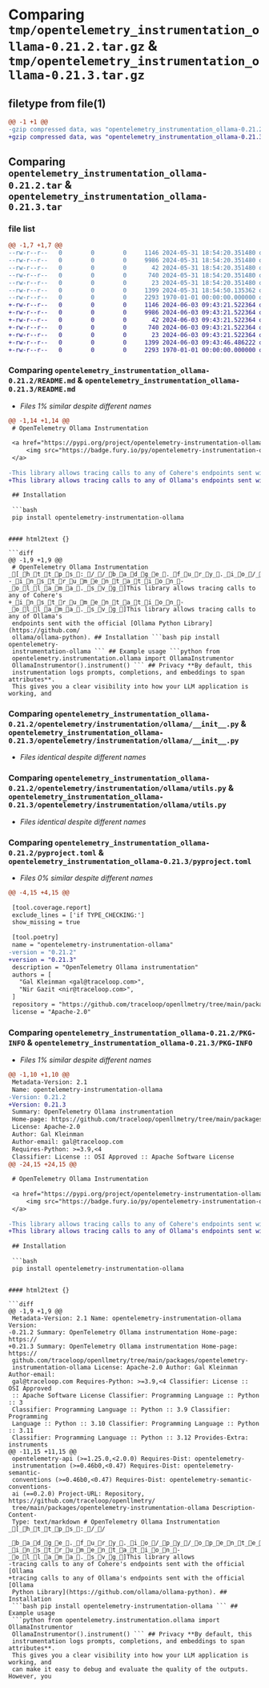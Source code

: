 # Comparing `tmp/opentelemetry_instrumentation_ollama-0.21.2.tar.gz` & `tmp/opentelemetry_instrumentation_ollama-0.21.3.tar.gz`

## filetype from file(1)

```diff
@@ -1 +1 @@
-gzip compressed data, was "opentelemetry_instrumentation_ollama-0.21.2.tar", max compression
+gzip compressed data, was "opentelemetry_instrumentation_ollama-0.21.3.tar", max compression
```

## Comparing `opentelemetry_instrumentation_ollama-0.21.2.tar` & `opentelemetry_instrumentation_ollama-0.21.3.tar`

### file list

```diff
@@ -1,7 +1,7 @@
--rw-r--r--   0        0        0     1146 2024-05-31 18:54:20.351480 opentelemetry_instrumentation_ollama-0.21.2/README.md
--rw-r--r--   0        0        0     9986 2024-05-31 18:54:20.351480 opentelemetry_instrumentation_ollama-0.21.2/opentelemetry/instrumentation/ollama/__init__.py
--rw-r--r--   0        0        0       42 2024-05-31 18:54:20.351480 opentelemetry_instrumentation_ollama-0.21.2/opentelemetry/instrumentation/ollama/config.py
--rw-r--r--   0        0        0      740 2024-05-31 18:54:20.351480 opentelemetry_instrumentation_ollama-0.21.2/opentelemetry/instrumentation/ollama/utils.py
--rw-r--r--   0        0        0       23 2024-05-31 18:54:20.351480 opentelemetry_instrumentation_ollama-0.21.2/opentelemetry/instrumentation/ollama/version.py
--rw-r--r--   0        0        0     1399 2024-05-31 18:54:50.135362 opentelemetry_instrumentation_ollama-0.21.2/pyproject.toml
--rw-r--r--   0        0        0     2293 1970-01-01 00:00:00.000000 opentelemetry_instrumentation_ollama-0.21.2/PKG-INFO
+-rw-r--r--   0        0        0     1146 2024-06-03 09:43:21.522364 opentelemetry_instrumentation_ollama-0.21.3/README.md
+-rw-r--r--   0        0        0     9986 2024-06-03 09:43:21.522364 opentelemetry_instrumentation_ollama-0.21.3/opentelemetry/instrumentation/ollama/__init__.py
+-rw-r--r--   0        0        0       42 2024-06-03 09:43:21.522364 opentelemetry_instrumentation_ollama-0.21.3/opentelemetry/instrumentation/ollama/config.py
+-rw-r--r--   0        0        0      740 2024-06-03 09:43:21.522364 opentelemetry_instrumentation_ollama-0.21.3/opentelemetry/instrumentation/ollama/utils.py
+-rw-r--r--   0        0        0       23 2024-06-03 09:43:21.522364 opentelemetry_instrumentation_ollama-0.21.3/opentelemetry/instrumentation/ollama/version.py
+-rw-r--r--   0        0        0     1399 2024-06-03 09:43:46.486222 opentelemetry_instrumentation_ollama-0.21.3/pyproject.toml
+-rw-r--r--   0        0        0     2293 1970-01-01 00:00:00.000000 opentelemetry_instrumentation_ollama-0.21.3/PKG-INFO
```

### Comparing `opentelemetry_instrumentation_ollama-0.21.2/README.md` & `opentelemetry_instrumentation_ollama-0.21.3/README.md`

 * *Files 1% similar despite different names*

```diff
@@ -1,14 +1,14 @@
 # OpenTelemetry Ollama Instrumentation
 
 <a href="https://pypi.org/project/opentelemetry-instrumentation-ollama/">
     <img src="https://badge.fury.io/py/opentelemetry-instrumentation-ollama.svg">
 </a>
 
-This library allows tracing calls to any of Cohere's endpoints sent with the official [Ollama Python Library](https://github.com/ollama/ollama-python).
+This library allows tracing calls to any of Ollama's endpoints sent with the official [Ollama Python Library](https://github.com/ollama/ollama-python).
 
 ## Installation
 
 ```bash
 pip install opentelemetry-instrumentation-ollama
 ```
```

#### html2text {}

```diff
@@ -1,9 +1,9 @@
 # OpenTelemetry Ollama Instrumentation _[_h_t_t_p_s_:_/_/_b_a_d_g_e_._f_u_r_y_._i_o_/_p_y_/_o_p_e_n_t_e_l_e_m_e_t_r_y_-
-_i_n_s_t_r_u_m_e_n_t_a_t_i_o_n_-_o_l_l_a_m_a_._s_v_g_]This library allows tracing calls to any of Cohere's
+_i_n_s_t_r_u_m_e_n_t_a_t_i_o_n_-_o_l_l_a_m_a_._s_v_g_]This library allows tracing calls to any of Ollama's
 endpoints sent with the official [Ollama Python Library](https://github.com/
 ollama/ollama-python). ## Installation ```bash pip install opentelemetry-
 instrumentation-ollama ``` ## Example usage ```python from
 opentelemetry.instrumentation.ollama import OllamaInstrumentor
 OllamaInstrumentor().instrument() ``` ## Privacy **By default, this
 instrumentation logs prompts, completions, and embeddings to span attributes**.
 This gives you a clear visibility into how your LLM application is working, and
```

### Comparing `opentelemetry_instrumentation_ollama-0.21.2/opentelemetry/instrumentation/ollama/__init__.py` & `opentelemetry_instrumentation_ollama-0.21.3/opentelemetry/instrumentation/ollama/__init__.py`

 * *Files identical despite different names*

### Comparing `opentelemetry_instrumentation_ollama-0.21.2/opentelemetry/instrumentation/ollama/utils.py` & `opentelemetry_instrumentation_ollama-0.21.3/opentelemetry/instrumentation/ollama/utils.py`

 * *Files identical despite different names*

### Comparing `opentelemetry_instrumentation_ollama-0.21.2/pyproject.toml` & `opentelemetry_instrumentation_ollama-0.21.3/pyproject.toml`

 * *Files 0% similar despite different names*

```diff
@@ -4,15 +4,15 @@
 
 [tool.coverage.report]
 exclude_lines = ['if TYPE_CHECKING:']
 show_missing = true
 
 [tool.poetry]
 name = "opentelemetry-instrumentation-ollama"
-version = "0.21.2"
+version = "0.21.3"
 description = "OpenTelemetry Ollama instrumentation"
 authors = [
   "Gal Kleinman <gal@traceloop.com>",
   "Nir Gazit <nir@traceloop.com>",
 ]
 repository = "https://github.com/traceloop/openllmetry/tree/main/packages/opentelemetry-instrumentation-ollama"
 license = "Apache-2.0"
```

### Comparing `opentelemetry_instrumentation_ollama-0.21.2/PKG-INFO` & `opentelemetry_instrumentation_ollama-0.21.3/PKG-INFO`

 * *Files 1% similar despite different names*

```diff
@@ -1,10 +1,10 @@
 Metadata-Version: 2.1
 Name: opentelemetry-instrumentation-ollama
-Version: 0.21.2
+Version: 0.21.3
 Summary: OpenTelemetry Ollama instrumentation
 Home-page: https://github.com/traceloop/openllmetry/tree/main/packages/opentelemetry-instrumentation-ollama
 License: Apache-2.0
 Author: Gal Kleinman
 Author-email: gal@traceloop.com
 Requires-Python: >=3.9,<4
 Classifier: License :: OSI Approved :: Apache Software License
@@ -24,15 +24,15 @@
 
 # OpenTelemetry Ollama Instrumentation
 
 <a href="https://pypi.org/project/opentelemetry-instrumentation-ollama/">
     <img src="https://badge.fury.io/py/opentelemetry-instrumentation-ollama.svg">
 </a>
 
-This library allows tracing calls to any of Cohere's endpoints sent with the official [Ollama Python Library](https://github.com/ollama/ollama-python).
+This library allows tracing calls to any of Ollama's endpoints sent with the official [Ollama Python Library](https://github.com/ollama/ollama-python).
 
 ## Installation
 
 ```bash
 pip install opentelemetry-instrumentation-ollama
 ```
```

#### html2text {}

```diff
@@ -1,9 +1,9 @@
 Metadata-Version: 2.1 Name: opentelemetry-instrumentation-ollama Version:
-0.21.2 Summary: OpenTelemetry Ollama instrumentation Home-page: https://
+0.21.3 Summary: OpenTelemetry Ollama instrumentation Home-page: https://
 github.com/traceloop/openllmetry/tree/main/packages/opentelemetry-
 instrumentation-ollama License: Apache-2.0 Author: Gal Kleinman Author-email:
 gal@traceloop.com Requires-Python: >=3.9,<4 Classifier: License :: OSI Approved
 :: Apache Software License Classifier: Programming Language :: Python :: 3
 Classifier: Programming Language :: Python :: 3.9 Classifier: Programming
 Language :: Python :: 3.10 Classifier: Programming Language :: Python :: 3.11
 Classifier: Programming Language :: Python :: 3.12 Provides-Extra: instruments
@@ -11,15 +11,15 @@
 opentelemetry-api (>=1.25.0,<2.0.0) Requires-Dist: opentelemetry-
 instrumentation (>=0.46b0,<0.47) Requires-Dist: opentelemetry-semantic-
 conventions (>=0.46b0,<0.47) Requires-Dist: opentelemetry-semantic-conventions-
 ai (==0.2.0) Project-URL: Repository, https://github.com/traceloop/openllmetry/
 tree/main/packages/opentelemetry-instrumentation-ollama Description-Content-
 Type: text/markdown # OpenTelemetry Ollama Instrumentation _[_h_t_t_p_s_:_/_/
 _b_a_d_g_e_._f_u_r_y_._i_o_/_p_y_/_o_p_e_n_t_e_l_e_m_e_t_r_y_-_i_n_s_t_r_u_m_e_n_t_a_t_i_o_n_-_o_l_l_a_m_a_._s_v_g_]This library allows
-tracing calls to any of Cohere's endpoints sent with the official [Ollama
+tracing calls to any of Ollama's endpoints sent with the official [Ollama
 Python Library](https://github.com/ollama/ollama-python). ## Installation
 ```bash pip install opentelemetry-instrumentation-ollama ``` ## Example usage
 ```python from opentelemetry.instrumentation.ollama import OllamaInstrumentor
 OllamaInstrumentor().instrument() ``` ## Privacy **By default, this
 instrumentation logs prompts, completions, and embeddings to span attributes**.
 This gives you a clear visibility into how your LLM application is working, and
 can make it easy to debug and evaluate the quality of the outputs. However, you
```

